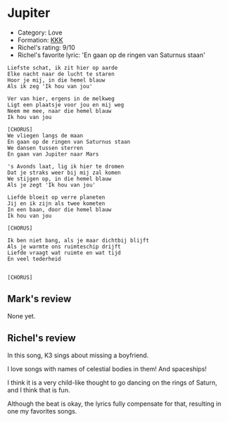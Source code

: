 # Jupiter

 * Category: Love
 * Formation: [KKK](Kkk.md)
 * Richel's rating: 9/10
 * Richel's favorite lyric: 'En gaan op de ringen van Saturnus staan'

```
Liefste schat, ik zit hier op aarde
Elke nacht naar de lucht te staren
Hoor je mij, in die hemel blauw
Als ik zeg 'Ik hou van jou'

Ver van hier, ergens in de melkweg
Ligt een plaatsje voor jou en mij weg
Neem me mee, naar die hemel blauw
Ik hou van jou

[CHORUS]
We vliegen langs de maan
En gaan op de ringen van Saturnus staan
We dansen tussen sterren
En gaan van Jupiter naar Mars

's Avonds laat, lig ik hier te dromen
Dat je straks weer bij mij zal komen
We stijgen op, in die hemel blauw
Als je zegt 'Ik hou van jou'

Liefde bloeit op verre planeten
Jij en ik zijn als twee kometen
In een baan, door die hemel blauw
Ik hou van jou

[CHORUS]

Ik ben niet bang, als je maar dichtbij blijft
Als je warmte ons ruimteschip drijft
Liefde vraagt wat ruimte en wat tijd
En veel tederheid


[CHORUS]

```

## Mark's review

None yet.

## Richel's review

In this song, K3 sings about missing a boyfriend.

I love songs with names of celestial bodies in them! And spaceships!

I think it is a very child-like thought to go dancing on the rings
of Saturn, and I think that is fun.

Although the beat is okay, the lyrics fully compensate for that,
resulting in one my favorites songs.
